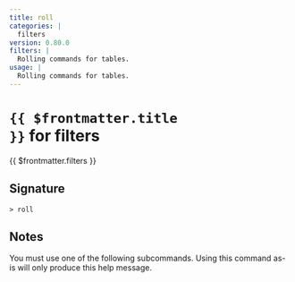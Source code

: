 ```yaml
---
title: roll
categories: |
  filters
version: 0.80.0
filters: |
  Rolling commands for tables.
usage: |
  Rolling commands for tables.
---
```


# <code>{{ $frontmatter.title }}</code> for filters

<div class='command-title'>{{ $frontmatter.filters }}</div>

## Signature

```> roll ```

## Notes
You must use one of the following subcommands. Using this command as-is will only produce this help message.